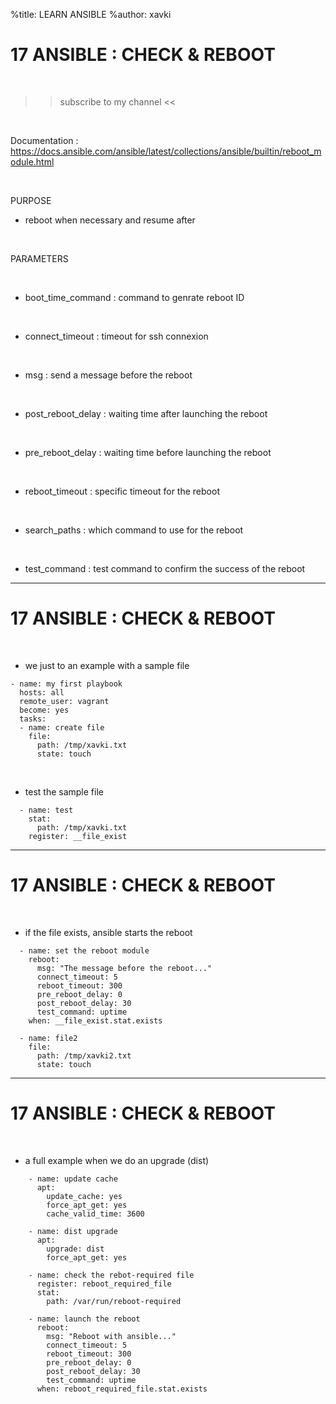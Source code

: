 %title: LEARN ANSIBLE
%author: xavki


# 17 ANSIBLE : CHECK & REBOOT

<br>

>> subscribe to my channel <<

<br>

Documentation : https://docs.ansible.com/ansible/latest/collections/ansible/builtin/reboot_module.html

<br>

PURPOSE

* reboot when necessary and resume after

<br>

PARAMETERS

<br>

* boot_time_command : command to genrate reboot ID

<br>

* connect_timeout : timeout for ssh connexion

<br>

* msg : send a message before the reboot

<br>

* post_reboot_delay : waiting time after launching the reboot

<br>

* pre_reboot_delay : waiting time before launching the reboot

<br>

* reboot_timeout : specific timeout for the reboot

<br>

* search_paths : which command to use for the reboot

<br>

* test_command : test command to confirm the success of the reboot

------------------------------------------------------------------------------

# 17 ANSIBLE : CHECK & REBOOT


<br>

* we just to an example with a sample file

```
- name: my first playbook
  hosts: all
  remote_user: vagrant
  become: yes
  tasks:
  - name: create file
    file:
      path: /tmp/xavki.txt
      state: touch
```
 
<br>

* test the sample file

```
  - name: test
    stat:
      path: /tmp/xavki.txt
    register: __file_exist
```

------------------------------------------------------------------------------

# 17 ANSIBLE : CHECK & REBOOT

<br>

* if the file exists, ansible starts the reboot

```
  - name: set the reboot module
    reboot:
      msg: "The message before the reboot..."
      connect_timeout: 5
      reboot_timeout: 300
      pre_reboot_delay: 0
      post_reboot_delay: 30
      test_command: uptime
    when: __file_exist.stat.exists

  - name: file2
    file:
      path: /tmp/xavki2.txt
      state: touch
```

------------------------------------------------------------------------------

# 17 ANSIBLE : CHECK & REBOOT

<br>

* a full example when we do an upgrade (dist)

```
    - name: update cache
      apt:
        update_cache: yes
        force_apt_get: yes
        cache_valid_time: 3600

    - name: dist upgrade
      apt:
        upgrade: dist
        force_apt_get: yes

    - name: check the rebot-required file
      register: reboot_required_file
      stat:
        path: /var/run/reboot-required

    - name: launch the reboot
      reboot:
        msg: "Reboot with ansible..."
        connect_timeout: 5
        reboot_timeout: 300
        pre_reboot_delay: 0
        post_reboot_delay: 30
        test_command: uptime
      when: reboot_required_file.stat.exists
```



